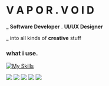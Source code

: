 # V A P O R . V O I D   <br>
  
  _ __Software Developer__ . __UI/UX Designer__
  
  _ into all kinds of __creative__ stuff 
      
 ### what i use.  
  [![My Skills](https://skillicons.dev/icons?i=flutter,dart,figma,vue,python,django,js)](https://skillicons.dev)
  


![](http://github-profile-summary-cards.vercel.app/api/cards/profile-details?username=vpr-void&theme=tokyonight)
![](http://github-profile-summary-cards.vercel.app/api/cards/most-commit-language?username=vpr-void&theme=tokyonight) 
![](http://github-profile-summary-cards.vercel.app/api/cards/stats?username=vpr-void&theme=tokyonight) 
![](http://github-profile-summary-cards.vercel.app/api/cards/productive-time?username=vpr-void&theme=tokyonight&utcOffset=8) 
![](http://github-profile-summary-cards.vercel.app/api/cards/repos-per-language?username=vpr-void&theme=tokyonight) 
